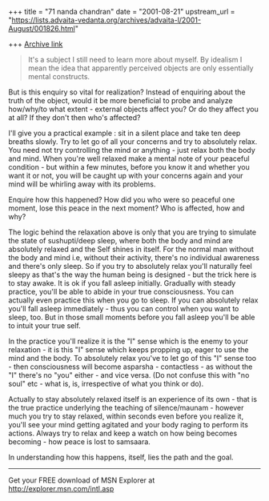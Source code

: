 +++
title = "71 nanda chandran"
date = "2001-08-21"
upstream_url = "https://lists.advaita-vedanta.org/archives/advaita-l/2001-August/001826.html"

+++
[Archive link](https://lists.advaita-vedanta.org/archives/advaita-l/2001-August/001826.html)

>It's a subject I still need to learn more about myself.  By idealism I
>mean the idea that apparently perceived objects are only essentially
>mental constructs.

But is this enquiry so vital for realization? Instead of enquiring about the
truth of the object, would it be more beneficial to probe and analyze
how/why/to what extent - external objects affect you? Or do they affect you
at all? If they don't then who's affected?

I'll give you a practical example : sit in a silent place and take ten deep
breaths slowly. Try to let go of all your concerns and try to absolutely
relax. You need not try controlling the mind or anything - just relax both
the body and mind. When you're well relaxed make a mental note of your
peaceful condition - but within a few minutes, before you know it and
whether you want it or not, you will be caught up with your concerns again
and your mind will be whirling away with its problems.

Enquire how this happened? How did you who were so peaceful one moment, lose
this peace in the next moment? Who is affected, how and why?

The logic behind the relaxation above is only that you are trying to
simulate the state of sushupti/deep sleep, where both the body and mind are
absolutely relaxed and the Self shines in itself. For the normal man without
the body and mind i.e, without their activity, there's no individual
awareness and there's only sleep. So if you try to absolutely relax you'll
naturally feel sleepy as that's the way the human being is designed - but
the trick here is to stay awake. It is ok if you fall asleep initially.
Gradually with steady practice, you'll be able to abide in your true
consciousness. You can actually even practice this when you go to sleep. If
you can absolutely relax you'll fall asleep immediately - thus you can
control when you want to sleep, too. But in those small moments before you
fall asleep you'll be able to intuit your true self.

In the practice you'll realize it is the "I" sense which is the enemy to
your relaxation - it is this "I" sense which keeps propping up, eager to use
the mind and the body. To absolutely relax you've to let go of this "I"
sense too - then consciousness will become asparsha - contactless - as
without the "I" there's no "you" either - and vice versa. (Do not confuse
this with "no soul" etc - what is, is, irrespective of what you think or
do).

Actually to stay absolutely relaxed itself is an experience of its own -
that is the true practice underlying the teaching of silence/maunam -
however much you try to stay relaxed, within seconds even before you realize
it, you'll see your mind getting agitated and your body raging to perform
its actions. Always try to relax and keep a watch on how being becomes
becoming - how peace is lost to samsaara.

In understanding how this happens, itself, lies the path and the goal.

_________________________________________________________________
Get your FREE download of MSN Explorer at http://explorer.msn.com/intl.asp

